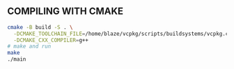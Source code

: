 ## COMPILING WITH CMAKE

```bash
cmake -B build -S . \
  -DCMAKE_TOOLCHAIN_FILE=/home/blaze/vcpkg/scripts/buildsystems/vcpkg.cmake \
  -DCMAKE_CXX_COMPILER=g++
# make and run
make
./main

```
